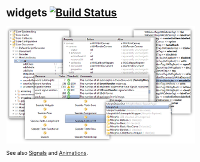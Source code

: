 widgets [![Build Status](https://secure.travis-ci.org/hpi-swa/widgets.png?branch=master)](http://travis-ci.org/hpi-swa/widgets)
=======

![Model-View Example](screenshots/itemview.png)

See also [Signals](../../../signals) and [Animations](../../../animations).
